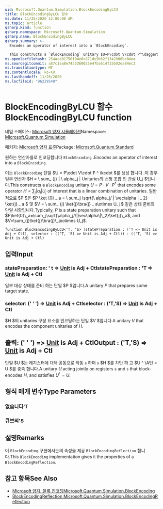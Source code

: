 ```yaml
---
uid: Microsoft.Quantum.Simulation.BlockEncodingByLCU
title: BlockEncodingByLCU 함수
ms.date: 11/25/2020 12:00:00 AM
ms.topic: article
qsharp.kind: function
qsharp.namespace: Microsoft.Quantum.Simulation
qsharp.name: BlockEncodingByLCU
qsharp.summary: >-
  Encodes an operator of interest into a `BlockEncoding`.

  This constructs a `BlockEncoding` unitary $U=P\cdot V\cdot P^\dagger$ that encodes some operator $H=\sum_{j}|\alpha_j|U_j$ of interest that is a linear combination of unitaries. Typically, $P$ is a state preparation unitary such that $P\ket{0}\_a=\sum_j\sqrt{\alpha_j/\|\vec\alpha\|\_2}\ket{j}\_a$, and $V=\sum_{j}\ket{j}\bra{j}\_a\otimes U_j$.
ms.openlocfilehash: 254ace01750f94e6c871de9b62f1342000bc84ea
ms.sourcegitcommit: a87c1aa8e7453360025e47ba614f25b02ea84ec3
ms.translationtype: MT
ms.contentlocale: ko-KR
ms.lasthandoff: 11/26/2020
ms.locfileid: "96229548"
---
```

# <a name="blockencodingbylcu-function"></a><span data-ttu-id="a1c38-102">BlockEncodingByLCU 함수</span><span class="sxs-lookup"><span data-stu-id="a1c38-102">BlockEncodingByLCU function</span></span>

<span data-ttu-id="a1c38-103">네임 스페이스: [Microsoft 양자 시뮬레이션](xref:Microsoft.Quantum.Simulation)</span><span class="sxs-lookup"><span data-stu-id="a1c38-103">Namespace: [Microsoft.Quantum.Simulation](xref:Microsoft.Quantum.Simulation)</span></span>

<span data-ttu-id="a1c38-104">패키지: [Microsoft 양자 표준](https://nuget.org/packages/Microsoft.Quantum.Standard)</span><span class="sxs-lookup"><span data-stu-id="a1c38-104">Package: [Microsoft.Quantum.Standard](https://nuget.org/packages/Microsoft.Quantum.Standard)</span></span>


<span data-ttu-id="a1c38-105">원하는 연산자를로 인코딩합니다 `BlockEncoding` .</span><span class="sxs-lookup"><span data-stu-id="a1c38-105">Encodes an operator of interest into a `BlockEncoding`.</span></span>

<span data-ttu-id="a1c38-106">이는 `BlockEncoding` 단일 $U = P\cdot V\cdot P ^ \kcdot $를 생성 합니다 .이 경우 일부 연산자 $H = \ sum_ {j} | \ alpha_j | Unitaries의 선형 조합 인 관심 U_j $입니다.</span><span class="sxs-lookup"><span data-stu-id="a1c38-106">This constructs a `BlockEncoding` unitary $U=P\cdot V\cdot P^\dagger$ that encodes some operator $H=\sum_{j}|\alpha_j|U_j$ of interest that is a linear combination of unitaries.</span></span> <span data-ttu-id="a1c38-107">일반적으로 $P $은 $P \ket {0} \_ a = \ sum_j \sqrt{\ alpha_j/ \| \vec\alpha \| \_ 2} \ket{j} \_ a $ 및 $V = \ sum_ {j} \ket{j}\bra{j} \_ a\otimes U_j $ 같은 상태 준비의 단일 사항입니다.</span><span class="sxs-lookup"><span data-stu-id="a1c38-107">Typically, $P$ is a state preparation unitary such that $P\ket{0}\_a=\sum_j\sqrt{\alpha_j/\|\vec\alpha\|\_2}\ket{j}\_a$, and $V=\sum_{j}\ket{j}\bra{j}\_a\otimes U_j$.</span></span>

```qsharp
function BlockEncodingByLCU<'T, 'S> (statePreparation : ('T => Unit is Adj + Ctl), selector : (('T, 'S) => Unit is Adj + Ctl)) : (('T, 'S) => Unit is Adj + Ctl)
```


## <a name="input"></a><span data-ttu-id="a1c38-108">입력</span><span class="sxs-lookup"><span data-stu-id="a1c38-108">Input</span></span>

### <a name="statepreparation--t--unit--is-adj--ctl"></a><span data-ttu-id="a1c38-109">statePreparation: ' t => [Unit](xref:microsoft.quantum.lang-ref.unit)  is Adj + Ctl</span><span class="sxs-lookup"><span data-stu-id="a1c38-109">statePreparation : 'T => [Unit](xref:microsoft.quantum.lang-ref.unit)  is Adj + Ctl</span></span>

<span data-ttu-id="a1c38-110">일부 대상 상태를 준비 하는 단일 $P $입니다.</span><span class="sxs-lookup"><span data-stu-id="a1c38-110">A unitary $P$ that prepares some target state.</span></span>


### <a name="selector--ts--unit--is-adj--ctl"></a><span data-ttu-id="a1c38-111">selector: (' ' ') => [Unit](xref:microsoft.quantum.lang-ref.unit)  is Adj + Ctl</span><span class="sxs-lookup"><span data-stu-id="a1c38-111">selector : ('T,'S) => [Unit](xref:microsoft.quantum.lang-ref.unit)  is Adj + Ctl</span></span>

<span data-ttu-id="a1c38-112">$H $의 unitaries 구성 요소를 인코딩하는 단일 $V $입니다.</span><span class="sxs-lookup"><span data-stu-id="a1c38-112">A unitary $V$ that encodes the component unitaries of $H$.</span></span>



## <a name="output--ts--unit--is-adj--ctl"></a><span data-ttu-id="a1c38-113">출력: (' ' ') => [Unit](xref:microsoft.quantum.lang-ref.unit)  is Adj + Ctl</span><span class="sxs-lookup"><span data-stu-id="a1c38-113">Output : ('T,'S) => [Unit](xref:microsoft.quantum.lang-ref.unit)  is Adj + Ctl</span></span>

<span data-ttu-id="a1c38-114">단일 $U $는 레지스터에 대해 공동으로 작동 `a` 하며 `s` $H $를 차단 하 고 $U ^ \A턴 = U $를 충족 합니다.</span><span class="sxs-lookup"><span data-stu-id="a1c38-114">A unitary $U$ acting jointly on registers `a` and `s` that block- encodes $H$, and satisfies $U^\dagger = U$.</span></span>

## <a name="type-parameters"></a><span data-ttu-id="a1c38-115">형식 매개 변수</span><span class="sxs-lookup"><span data-stu-id="a1c38-115">Type Parameters</span></span>

### <a name="t"></a><span data-ttu-id="a1c38-116">없습니다</span><span class="sxs-lookup"><span data-stu-id="a1c38-116">'T</span></span>


### <a name="s"></a><span data-ttu-id="a1c38-117">큐브의</span><span class="sxs-lookup"><span data-stu-id="a1c38-117">'S</span></span>



## <a name="remarks"></a><span data-ttu-id="a1c38-118">설명</span><span class="sxs-lookup"><span data-stu-id="a1c38-118">Remarks</span></span>

<span data-ttu-id="a1c38-119">이 `BlockEncoding` 구현에서는의 속성을 제공 `BlockEncodingReflection` 합니다.</span><span class="sxs-lookup"><span data-stu-id="a1c38-119">This `BlockEncoding` implementation gives it the properties of a `BlockEncodingReflection`.</span></span>

## <a name="see-also"></a><span data-ttu-id="a1c38-120">참고 항목</span><span class="sxs-lookup"><span data-stu-id="a1c38-120">See Also</span></span>

- [<span data-ttu-id="a1c38-121">Microsoft 양자. 블록 인코딩</span><span class="sxs-lookup"><span data-stu-id="a1c38-121">Microsoft.Quantum.Simulation.BlockEncoding</span></span>](xref:Microsoft.Quantum.Simulation.BlockEncoding)
- [<span data-ttu-id="a1c38-122">BlockEncodingReflection.</span><span class="sxs-lookup"><span data-stu-id="a1c38-122">Microsoft.Quantum.Simulation.BlockEncodingReflection</span></span>](xref:Microsoft.Quantum.Simulation.BlockEncodingReflection)